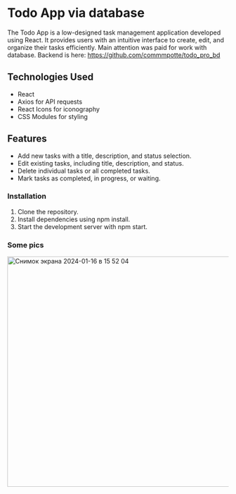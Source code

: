 # Todo App via database

The Todo App is a low-designed task management application developed using React. It provides users with an intuitive interface to create, edit, and organize their tasks efficiently. Main attention was paid for work with database. Backend is here: https://github.com/commmpotte/todo_pro_bd

## Technologies Used

- React
- Axios for API requests
- React Icons for iconography
- CSS Modules for styling

## Features

- Add new tasks with a title, description, and status selection.
- Edit existing tasks, including title, description, and status.
- Delete individual tasks or all completed tasks.
- Mark tasks as completed, in progress, or waiting.

### Installation

1. Clone the repository.
2. Install dependencies using npm install.
3. Start the development server with npm start.

### Some pics
<img width="523" alt="Снимок экрана 2024-01-16 в 15 52 04" src="https://github.com/commmpotte/todo_pro_fe/assets/95095531/3fb3a8b8-8023-42df-b773-96c10e289780">

